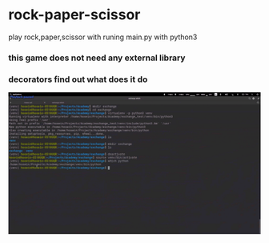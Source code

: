 # rock-paper-scissor
play rock,paper,scissor with runing main.py with python3 
### this game does not need any external library 

### decorators find out what does it do

![venv activate](https://github.com/mohammadhoseinazaddel/rock-paper-scissor/blob/main/venv.png)
